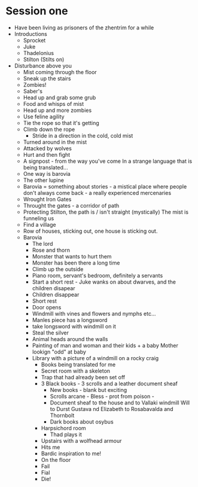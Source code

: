 # Session one
 - Have been living as prisoners of the zhentrim for a while
 - Introductions
   - Sprocket
   - Juke
   - Thadelonius
   - Stilton (Stilts on)
 - Disturbance above you
   - Mist coming through the floor
   - Sneak up the stairs
   - Zombies!
   - Saber's 
   - Head up and grab some grub
   - Food and whisps of mist
   - Head up and more zombies
   - Use feline agility
   - Tie the rope so that it's getting
   - Climb down the rope
     - Stride in a direction in the cold, cold mist
   - Turned around in the mist
   - Attacked by wolves
   - Hurt and then fight
   - A signpost - from the way you've come In a strange language that is being translated...
   - One way is barovia
   - The other lupine
   - Barovia = something about stories - a mistical place where people don't always come back - a really experienced mercenaries
   - Wrought Iron Gates
   - Throught the gates - a corridor of path
   - Protecting Stilton, the path is / isn't straight (mystically) The mist is funneling us
   - Find a village
   - Row of houses, sticking out, one house is sticking out.
   - Barovia
     - The lord
     - Rose and thorn
     - Monster that wants to hurt them
     - Monster has been there a long time
     - Climb up the outside
     - Piano room, servant's bedroom, definitely a servants
     - Start a short rest - Juke wanks on about dwarves, and the children disapear
     - Children disappear
     - Short rest
     - Door opens
     - Windmill with vines and flowers and nymphs etc...
     - Manles piece has a longsword
     - take longsword with windmill on it
     - Steal the silver
     - Animal heads around the walls
     - Painting of man and woman and their kids + a baby Mother lookign "odd" at baby
     - Library with a picture of a windmill on a rocky craig
       - Books being translated for me
       - Secret room with a skeleton
       - Trap that had already been set off
       - 3 Black books - 3 scrolls and a leather document sheaf
         - New books - blank but exciting
         - Scrolls arcane - Bless - prot from poison - 
         - Document sheaf to the house and to Vallaki windmill Will to Durst Gustava nd Elizabeth to Rosabavalda and Thornbolt
         - Dark books about osybus 
       - Harpsichord room
         - Thad plays it
       - Upstairs with a wolfhead armour
       - Hits me
       - Bardic inspiration to me!
       - On the floor
       - Fail
       - Fial
       - Die!